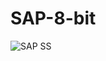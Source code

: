 # SAP-8-bit
![SAP SS](https://github.com/lawliet575/SAP-8-bit/assets/113696774/93f7750b-d452-4c2a-b6b5-065e7d88ba78)
